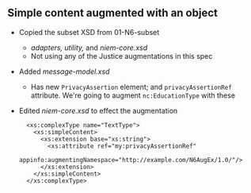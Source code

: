 ## Simple content augmented with an object

* Copied the subset XSD from 01-N6-subset

  * *adapters, utility,* and *niem-core.xsd*
  * Not using any of the Justice augmentations in this spec

* Added *message-model.xsd*
  * Has new `PrivacyAssertion` element; and `privacyAssertionRef` attribute.  We're going to augment `nc:EducationType` with these

* Edited *niem-core.xsd* to effect the augmentation

  ```
    <xs:complexType name="TextType">
      <xs:simpleContent>
        <xs:extension base="xs:string">
          <xs:attribute ref="my:privacyAssertionRef" 
            appinfo:augmentingNamespace="http://example.com/N6AugEx/1.0/"/>
        </xs:extension>
      </xs:simpleContent>
    </xs:complexType>
  ```

  